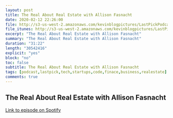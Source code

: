 ```yaml
---
layout: post
title: The Real About Real Estate with Allison Fasnacht
date: 2020-02-12 22:26:00
file: http://s3-us-west-2.amazonaws.com/kevinblogpictures/LastPickPodcastE7.mp3
file_itunes: http://s3-us-west-2.amazonaws.com/kevinblogpictures/LastPickPodcastE7.m4a
excerpt: "The Real About Real Estate with Allison Fasnacht"
summary: "The Real About Real Estate with Allison Fasnacht"
duration: "31:22"
length: "30542416"
explicit: "yes"
block: "no"
toc: false
subtitle: The Real About Real Estate with Allison Fasnacht
tags: [podcast,lastpick,tech,startups,code,finace,business,realestate]
comments: true
---
```


## The Real About Real Estate with Allison Fasnacht
[Link to episode on Spotify](https://open.spotify.com/episode/4xbkHXqo3Tab99ApXUq4sy?si=IymBowABSGK6PsrRhCRQYw)
